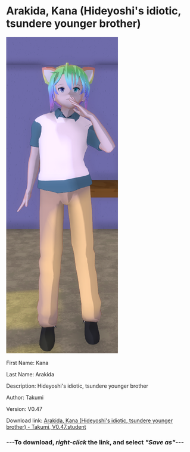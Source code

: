 # Arakida, Kana (Hideyoshi's idiotic, tsundere younger brother)

<img src="https://raw.githubusercontent.com/Arbiter1223/Daigaku-Gurashi-Custom-Students/master/Students/Files/Arakida%2C%20Kana%20(Hideyoshi's%20idiotic%2C%20tsundere%20younger%20brother).png" title="Arakida, Kana (Hideyoshi's idiotic, tsundere younger brother) - Takumi, V0.47">

First Name: Kana

Last Name: Arakida

Description: Hideyoshi's idiotic, tsundere younger brother

Author: Takumi

Version: V0.47

Download link: <a href="https://raw.githubusercontent.com/Arbiter1223/Daigaku-Gurashi-Custom-Students/master/Students/Files/Arakida%2C%20Kana%20(Hideyoshi's%20idiotic%2C%20tsundere%20younger%20brother)%20-%20Takumi%2C%20V0.47.student">Arakida, Kana (Hideyoshi's idiotic, tsundere younger brother) - Takumi, V0.47.student</a>

### ---**To download, _right-click_ the link, and select _"Save as"_**---
